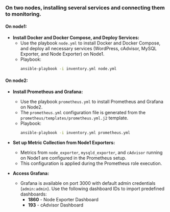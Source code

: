 ### On two nodes, installing several services and connecting them to monitoring.
#### On node1:
- **Install Docker and Docker Compose, and Deploy Services:**
  - Use the playbook `node.yml` to install Docker and Docker Compose, and deploy all necessary services (WordPress, cAdvisor, MySQL Exporter, and Node Exporter) on Node1.
  - Playbook:
    ```bash
    ansible-playbook -i inventory.yml node.yml
    ```

#### On node2:

- **Install Prometheus and Grafana:**
  - Use the playbook `prometheus.yml` to install Prometheus and Grafana on Node2.
  - The `prometheus.yml` configuration file is generated from the `prometheus/templates/prometheus.yml.j2` template.
  - Playbook:
    ```bash
    ansible-playbook -i inventory.yml prometheus.yml
    ```

- **Set up Metric Collection from Node1 Exporters:**
  - Metrics from `node_exporter`, `mysqld_exporter`, and `cAdvisor` running on Node1 are configured in the Prometheus setup.
  - This configuration is applied during the Prometheus role execution.

- **Access Grafana:**
  - Grafana is available on port 3000 with default admin credentials (`admin:admin`). Use the following dashboard IDs to import predefined dashboards:
    - **1860** - Node Exporter Dashboard
    - **193** - cAdvisor Dashboard
